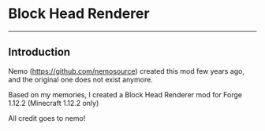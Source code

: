 # Block Head Renderer

---

## Introduction

Nemo (https://github.com/nemosource) created this mod few years ago,
and the original one does not exist anymore.

Based on my memories, I created a Block Head Renderer mod
for Forge 1.12.2 (Minecraft 1.12.2 only)

All credit goes to nemo!
